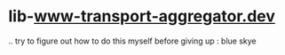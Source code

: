 # lib-www-transport-aggregator.dev
.. try to figure out how to do this myself before giving up : blue skye
